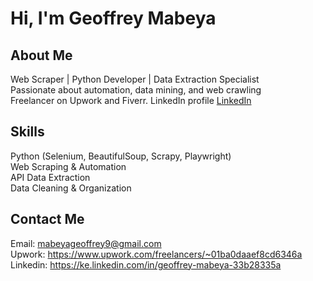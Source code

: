 #  Hi, I'm Geoffrey Mabeya

##  About Me  
Web Scraper | Python Developer | Data Extraction Specialist  
Passionate about automation, data mining, and web crawling  
Freelancer on Upwork and Fiverr.
LinkedIn profile [LinkedIn](https://www.linkedin.com/in/geoffrey-mabeya-33b28335a?utm_source=share&utm_campaign=share_via&utm_content=profile&utm_medium=android_app)


##  Skills  
 Python (Selenium, BeautifulSoup, Scrapy, Playwright)  
 Web Scraping & Automation  
 API Data Extraction  
 Data Cleaning & Organization 

##  Contact Me  
 Email: mabeyageoffrey9@gmail.com  
 Upwork: https://www.upwork.com/freelancers/~01ba0daaef8cd6346a 
 Linkedin: https://ke.linkedin.com/in/geoffrey-mabeya-33b28335a

